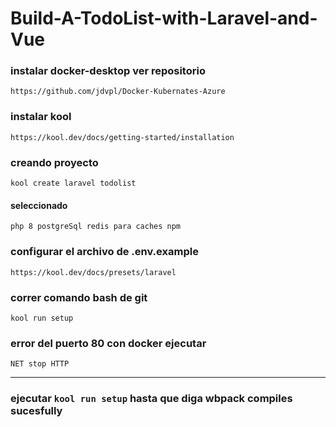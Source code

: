 # Build-A-TodoList-with-Laravel-and-Vue

### instalar docker-desktop ver repositorio

`
https://github.com/jdvpl/Docker-Kubernates-Azure
`

### instalar kool

`
https://kool.dev/docs/getting-started/installation
`


### creando proyecto

`
kool create laravel todolist
`

#### seleccionado

`
php 8
postgreSql
redis para caches
npm
`


### configurar el archivo de .env.example

`
https://kool.dev/docs/presets/laravel
`


### correr comando bash de git

`
kool run setup
`


### error del puerto 80 con docker ejecutar


`
NET stop HTTP
`

---
### ejecutar  `kool run setup` hasta que diga wbpack compiles sucesfully

